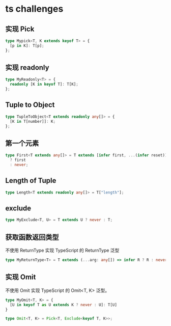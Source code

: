 # ts challenges

## 实现 Pick

```ts
type Mypick<T, K extends keyof T> = {
  [p in K]: T[p];
};
```

## 实现 readonly

```ts
type MyReadonly<T> = {
  readonly [K in keyof T]: T[K];
};
```

## Tuple to Object

```ts
type TupleToObject<T extends readonly any[]> = {
  [K in T[number]]: K;
};
```

## 第一个元素

```ts
type First<T extends any[]> = T extends [infer first, ...(infer reset)]
  ? first
  : never;
```

## Length of Tuple

```ts
type Length<T extends readonly any[]> = T["length"];
```

## exclude

```ts
type MyExclude<T, U> = T extends U ? never : T;
```

## 获取函数返回类型

不使用 ReturnType 实现 TypeScript 的 ReturnType<T> 泛型

```ts
type MyReturnType<T> = T extends (...arg: any[]) => infer R ? R : never;
```

## 实现 Omit

不使用 Omit 实现 TypeScript 的 Omit<T, K> 泛型。

```ts
type MyOmit<T, K> = {
  [U in keyof T as U extends K ? never : U]: T[U]
}

type Omit<T, K> = Pick<T, Exclude<keyof T, K>>;
```
